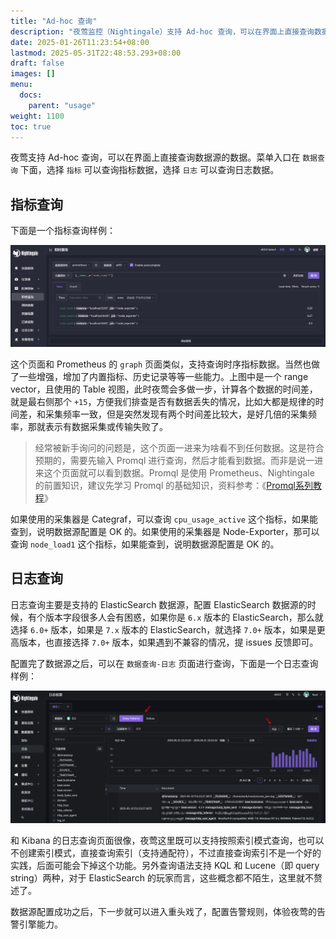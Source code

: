 ```yaml
---
title: "Ad-hoc 查询"
description: "夜莺监控（Nightingale）支持 Ad-hoc 查询，可以在界面上直接查询数据源的数据。既可以查询时序指标数据，也可以查询日志数据。"
date: 2025-01-26T11:23:54+08:00
lastmod: 2025-05-31T22:48:53.293+08:00
draft: false
images: []
menu:
  docs:
    parent: "usage"
weight: 1100
toc: true
---
```


夜莺支持 Ad-hoc 查询，可以在界面上直接查询数据源的数据。菜单入口在 `数据查询` 下面，选择 `指标` 可以查询指标数据，选择 `日志` 可以查询日志数据。

## 指标查询

下面是一个指标查询样例：

<img src="/img/usage/ad-hoc/metric-explorer_zh.png" alt="指标查询"/>

这个页面和 Prometheus 的 `graph` 页面类似，支持查询时序指标数据。当然也做了一些增强，增加了内置指标、历史记录等等一些能力。上图中是一个 range vector，且使用的 Table 视图，此时夜莺会多做一步，计算各个数据的时间差，就是最右侧那个 `+15`，方便我们排查是否有数据丢失的情况，比如大都是规律的时间差，和采集频率一致，但是突然发现有两个时间差比较大，是好几倍的采集频率，那就表示有数据采集或传输失败了。

> 经常被新手询问的问题是，这个页面一进来为啥看不到任何数据。这是符合预期的，需要先输入 Promql 进行查询，然后才能看到数据。而非是说一进来这个页面就可以看到数据。Promql 是使用 Prometheus、Nightingale 的前置知识，建议先学习 Promql 的基础知识，资料参考：《[Promql系列教程](https://flashcat.cloud/tags/promql/)》

如果使用的采集器是 Categraf，可以查询 `cpu_usage_active` 这个指标，如果能查到，说明数据源配置是 OK 的。如果使用的采集器是 Node-Exporter，那可以查询 `node_load1` 这个指标，如果能查到，说明数据源配置是 OK 的。

## 日志查询

日志查询主要是支持的 ElasticSearch 数据源，配置 ElasticSearch 数据源的时候，有个版本字段很多人会有困惑，如果你是 `6.x` 版本的 ElasticSearch，那么就选择 `6.0+` 版本，如果是 `7.x` 版本的 ElasticSearch，就选择 `7.0+` 版本，如果是更高版本，也直接选择 `7.0+` 版本，如果遇到不兼容的情况，提 issues 反馈即可。

配置完了数据源之后，可以在 `数据查询-日志` 页面进行查询，下面是一个日志查询样例：

<img src="/img/usage/ad-hoc/log-explorer_zh.png" alt="日志查询"/>

和 Kibana 的日志查询页面很像，夜莺这里既可以支持按照索引模式查询，也可以不创建索引模式，直接查询索引（支持通配符），不过直接查询索引不是一个好的实践，后面可能会下掉这个功能。另外查询语法支持 KQL 和 Lucene（即 query string）两种，对于 ElasticSearch 的玩家而言，这些概念都不陌生，这里就不赘述了。

数据源配置成功之后，下一步就可以进入重头戏了，配置告警规则，体验夜莺的告警引擎能力。
